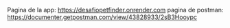 Pagina de la app: https://desafiopetfinder.onrender.com
pagina de postman: https://documenter.getpostman.com/view/43828933/2sB3Hooypc

